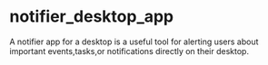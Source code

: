 # notifier_desktop_app
A notifier app for a desktop is a useful tool for alerting users about important
events,tasks,or notifications directly on their desktop.
